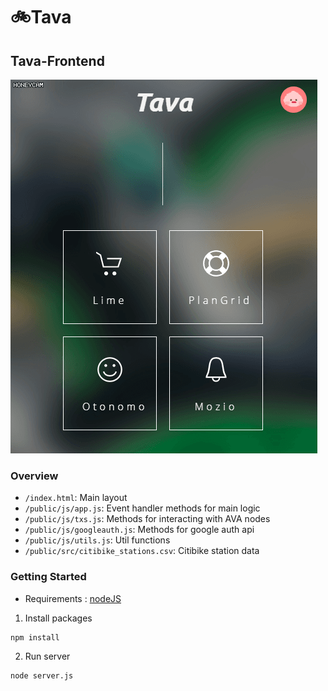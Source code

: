 # :bike:Tava
## Tava-Frontend
![](images/preview.gif)

### Overview
* `/index.html`: Main layout
* `/public/js/app.js`: Event handler methods for main logic
* `/public/js/txs.js`: Methods for interacting with AVA nodes
* `/public/js/googleauth.js`: Methods for google auth api
* `/public/js/utils.js`: Util functions
* `/public/src/citibike_stations.csv`: Citibike station data

### Getting Started
* Requirements : [nodeJS](https://nodejs.org/en/download/)

1. Install packages
```
npm install
```

2. Run server
```
node server.js
```
